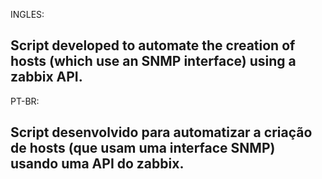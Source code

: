 INGLES:

## Script developed to automate the creation of hosts (which use an SNMP interface) using a zabbix API.

PT-BR:

## Script desenvolvido para automatizar a criação de hosts (que usam uma interface SNMP) usando uma API do zabbix.
